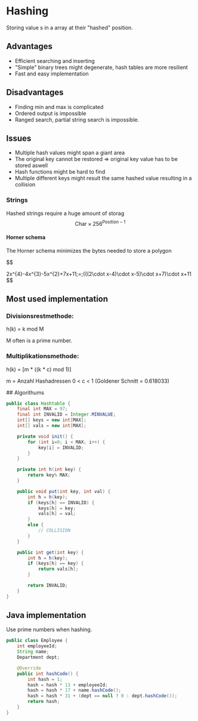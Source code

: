 # Hashing

Storing value s in a array at their "hashed" position.

## Advantages
- Efficient searching and inserting
- "Simple" binary trees might degenerate, hash tables are more resilient
- Fast and easy implementation


## Disadvantages
- Finding min and max is complicated
- Ordered output is impossible
- Ranged search, partial string search is impossible.

## Issues

- Multiple hash values might span a giant area
- The original key cannot be restored => original key value has to be stored aswell
- Hash functions might be hard to find
- Multiple different keys might result the same hashed value resulting in a collision

### Strings

Hashed strings require a huge amount of storag
$$
\text{Char} \times 256^{Position-1}
$$

#### Horner schema
The Horner schema minimizes the bytes needed to store a polygon

$$

2x^{4}-4x^{3}-5x^{2}+7x+11\;=\;(((2\cdot x-4)\cdot x-5)\cdot x+7)\cdot x+11
$$

## Most used implementation

### Divisionsrestmethode:
h(k) = k mod M

M often is a prime number.

### Multiplikationsmethode: 

h(k) = [m * ((k * c) mod 1)]

m = Anzahl Hashadressen 
0 < c < 1 (Goldener Schnitt = 0.618033)



## Algorithums

```java
public class Hashtable {
	final int MAX = 97;
	final int INVALID = Integer.MINVALUE;
	int[] keys = new int[MAX];
	int[] vals = new int[MAX];

	private void init() {
		for (int i=0; i < MAX; i++) {
			key[i] = INVALID;
		}
	}

	private int h(int key) {
		return key% MAX;
	}

	public void put(int key, int val) {
		int h = h(key);
		if (keys[h] == INVALID) {
			keys[h] = key;
			vals[h] = val;
		}
		else {
			// COLLISION
		}
	}

	public int get(int key) {
		int h = h(key);
		if (keys[h] == key) {
			return vals[h];
		}

		return INVALID;
	}
}
```


## Java implementation

Use prime numbers when hashing.

```java
public class Employee {
	int employeeId;
	String name;
	Department dept;

	@Override
	public int hashCode() {
		int hash = 1;
		hash = hash * 13 + employeeId;
		hash = hash * 17 + name.hashCode();
		hash = hash * 31 + (dept == null ? 0 : dept.hashCode());
		return hash;
	}
}

```